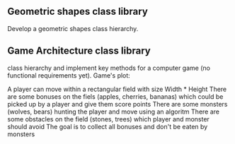## Geometric shapes class library
Develop a geometric shapes class hierarchy.

## Game Architecture class library
class hierarchy and implement key methods for a computer game (no functional requirements yet). Game's plot:

A player can move within a rectangular field with size Width * Height
There are some bonuses on the fiels (apples, cherries, bananas) which could be picked up by a player and give them score points
There are some monsters (wolves, bears) hunting the player and move using an algoritm
There are some obstacles on the field (stones, trees) which player and monster should avoid
The goal is to collect all bonuses and don't be eaten by monsters